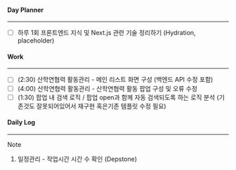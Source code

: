 
#### Day Planner
---
- [ ] 하루 1회 프론트엔드 지식 및 Next.js 관련 기술 정리하기  (Hydration, placeholder)


#### Work
---
- [ ] (2:30) 산학연협력 활동관리 - 메인 리스트 화면 구성 (백엔드 API 수정 포함)
- [ ] (4:00) 산학연협력 활동관리 - 산학연협력 활동 팝업 구성 및 오류 수정
- [ ] (1:30) 팝업 내 검색 로직 / 팝업 open과 함께 자동 검색되도록 하는 로직 분석 (기존것도 잘못되어있어서 재구현 혹은기존 템플릿 수정 필요)

#### Daily Log
---
> [!note]
> 1. 일정관리 - 작업시간 시간 수 확인 (Depstone)
 